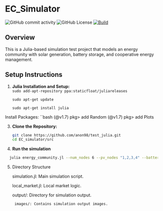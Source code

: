 # EC_Simulator
![GitHub commit activity](https://img.shields.io/github/commit-activity/w/anon98/EC_simulator)
![GitHub License](https://img.shields.io/github/license/anon98/EC_simulator)
[![Build](https://github.com/anon98/EC_simulator/actions/workflows/main.yml/badge.svg)](https://github.com/anon98/EC_simulator/blob/main/.github/workflows/main.yml)




## Overview

This is a Julia-based simulation test project that models an energy community with solar generation, battery storage, and cooperative energy management.

## Setup Instructions

1. **Julia Installation and Setup:**\
    ``
    sudo add-apt-repository ppa:staticfloat/juliareleases
   ``
   
     ``
    sudo apt-get update
    ``
   
     ``
    sudo apt-get install julia
    ``
   
Install Packages:
    ``bash
    (@v1.7) pkg> add Random
    (@v1.7) pkg> add Plots

3. **Clone the Repository:**

   ```bash
   git clone https://github.com/anon98/test_julia.git
   cd EC_simulator/src

4.  **Run the simulation**

 ```bash
   julia energy_community.jl --num_nodes 6 --pv_nodes "1,2,3,4" --battery_nodes "2,3,5" --cooperative --cooperative_nodes "1,2,3,4"
```
5. Directory Structure

    simulation.jl: Main simulation script.
   
    local_market.jl: Local market logic.
   
    output/: Directory for simulation output.
   
   
        images/: Contains simulation output images.

